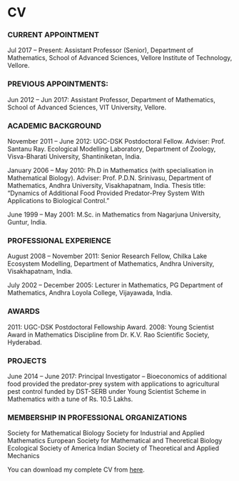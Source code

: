 # CV



### CURRENT APPOINTMENT

Jul 2017 – Present: Assistant Professor (Senior), Department of Mathematics, School of Advanced Sciences, Vellore Institute of Technology, Vellore.



### PREVIOUS APPOINTMENTS:

Jun 2012 – Jun 2017: Assistant Professor, Department of Mathematics, School of Advanced Sciences, VIT University, Vellore.



### ACADEMIC BACKGROUND

November 2011 – June 2012: UGC-DSK Postdoctoral Fellow.
Adviser: Prof. Santanu Ray.
Ecological Modelling Laboratory, Department of Zoology, Visva-Bharati University, Shantiniketan, India.

January 2006 – May 2010: Ph.D in Mathematics (with specialisation in Mathematical Biology).
Adviser: Prof. P.D.N. Srinivasu, Department of Mathematics, Andhra University, Visakhapatnam, India.
Thesis title: “Dynamics of Additional Food Provided Predator-Prey System With Applications to Biological Control.”

June 1999 – May 2001: M.Sc. in Mathematics from Nagarjuna University, Guntur, India.



### PROFESSIONAL EXPERIENCE

August 2008 – November 2011: Senior Research Fellow, Chilka Lake Ecosystem Modelling, Department of Mathematics, Andhra University, Visakhapatnam, India.

July 2002 – December 2005: Lecturer in Mathematics, PG Department of Mathematics, Andhra Loyola College, Vijayawada, India.



### AWARDS

2011: UGC-DSK Postdoctoral Fellowship Award.
2008: Young Scientist Award in Mathematics Discipline from Dr. K.V. Rao Scientific Society, Hyderabad.



### PROJECTS

June 2014 – June 2017: Principal Investigator – Bioeconomics of additional food provided the predator-prey system with applications to agricultural pest control funded by DST-SERB under Young Scientist Scheme in Mathematics with a tune of Rs. 10.5 Lakhs.



### MEMBERSHIP IN PROFESSIONAL ORGANIZATIONS

Society for Mathematical Biology
Society for Industrial and Applied Mathematics
European Society for Mathematical and Theoretical Biology
Ecological Society of America
Indian Society of Theoretical and Applied Mechanics



You can download my complete CV from [here](/files/bsrvprasad_cv.pdf).